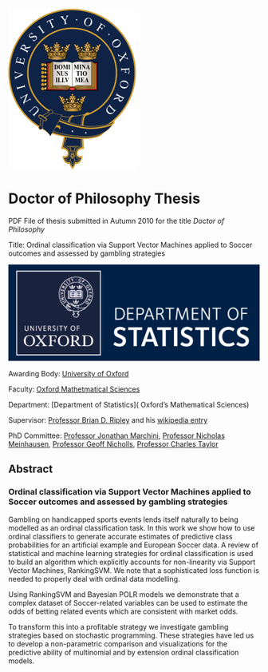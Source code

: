 ![](oxford_university_circlet.png)

# Doctor of Philosophy Thesis

PDF File of thesis submitted in Autumn 2010 for the title *Doctor of Philosophy*

Title: Ordinal classification via Support Vector Machines applied to Soccer outcomes and assessed by gambling strategies

![](department_of_statistics.png)

Awarding Body: [University of Oxford](http://www.ox.ac.uk/)

Faculty: [Oxford Mathetmatical Sciences](https://www.maths.ox.ac.uk/)

Department: [Department of Statistics]( Oxford’s Mathematical Sciences) 

Supervisor: [Professor Brian D. Ripley](http://www.stats.ox.ac.uk/~ripley/) and his [wikipedia entry](https://en.wikipedia.org/wiki/Brian_D._Ripley) 

PhD Committee: [Professor Jonathan Marchini](https://jmarchini.org/), [Professor Nicholas Meinhausen](https://stat.ethz.ch/~nicolai/), [Professor Geoff Nicholls](http://www.stats.ox.ac.uk/~nicholls/), [Professor Charles Taylor](https://physicalsciences.leeds.ac.uk/staff/84/professor-charles-taylor)

## Abstract

### Ordinal classification via Support Vector Machines applied to Soccer outcomes and assessed by gambling strategies


Gambling on handicapped sports events lends itself naturally to being modelled as an ordinal classification task. In this work we show how to use ordinal classifiers to generate accurate estimates of predictive
class probabilities for an artificial example and European Soccer data. A review of statistical and machine learning strategies for ordinal classification is used to build an algorithm which explicitly accounts
for non-linearity via Support Vector Machines, RankingSVM. We note that a sophisticated loss function is needed to properly deal with ordinal data modelling.

Using RankingSVM and Bayesian POLR models we demonstrate that a complex dataset of Soccer-related variables can be used to estimate the odds of betting related events which are consistent with market odds.

To transform this into a profitable strategy we investigate gambling strategies based on stochastic programming. These strategies have led us to develop a non-parametric comparison and visualizations for the predictive ability of multinomial and by extension ordinal classification models.